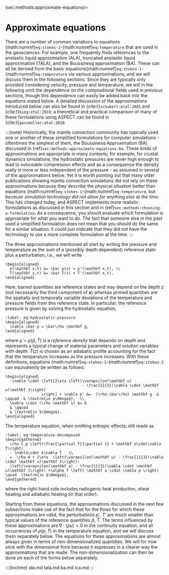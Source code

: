 (sec:methods:approximate-equations)=
# Approximate equations
There are a number of common variations to equations
{math:numref}`eq:stokes-1`-{math:numref}`eq:temperature` that are used in the geosciences.
For example, one frequently finds references to the anelastic liquid approximation (ALA), truncated anelastic liquid approximation (TALA), and the Boussinesq approximation (BA).
These can all be derived from the basic equations{math:numref}`eq:stokes-1`-{math:numref}`eq:temperature` via various approximations, and we will discuss them in the following sections.
Since they are typically only provided considering velocity, pressure and temperature, we will in the following omit the dependence on the compositional fields used in previous sections, though this dependence can easily be added back into the equations stated below.
A detailed discussion of the approximations introduced below can also be found in {cite:t}`schubert:etal:2001` and {cite:t}`king:etal:2010`; a theoretical and practical comparison of many of these formulations using ASPECT can be found in {cite:t}`gassmoller:etal:2020`.

:::{note}
Historically, the mantle convection community has typically used one or another of these simplified formulations for computer simulations - oftentimes the simplest of them, the Boussinesq Approximation (BA) discussed in {ref}`sec:methods:approximate-equations:ba`.
These kinds of approximations are appropriate in many contexts; for example, for crustal dynamics simulations, the hydrostatic pressures are never high enough to lead to noticeable compression effects and as a consequence the density really is more or less independent of the pressure - as assumed in several of the approximations below.
Yet it is worth pointing out that many older publications showing mantle convection simulations did not rely on these approximations because they describe the physical situation better than equations {math:numref}`eq:stokes-1`-{math:numref}`eq:temperature`, but *because simulation technology did not allow for anything else at the time*.
This has changed today, and ASPECT implements more realistic formulations as discussed in this section and in {ref}`sec:methods:choosing-a-formulation`.
As a consequence, you should evaluate which formulation is appropriate for what you want to do.
The fact that someone else in the past used a simplified formulation does not mean that you should do the same for a similar situation: it could just indicate that they did not have the technology to use a more complete formulation at the time.
:::

The three approximations mentioned all start by writing the pressure and temperature as the sum of a (possibly depth dependent) reference state plus a perturbation, i.e., we will write
```{math}
\begin{aligned}
  p(\mathbf x,t) &= \bar p(z) + p'(\mathbf x,t), \\
  T(\mathbf x,t) &= \bar T(z) + T'(\mathbf x,t).
\end{aligned}
```
Here, barred quantities are reference states and may depend on the depth $z$ (not necessarily the third component of $\mathbf x$) whereas primed quantities are the spatially and temporally variable deviations of the temperature and pressure fields from this reference state.
In particular, the reference pressure is given by solving the hydrostatic equation,
```{math}
:label: eq:hydrostatic-pressure
\begin{aligned}
  \nabla \bar p = \bar\rho \mathbf g,
\end{aligned}
```
where $\bar\rho=\rho(\bar p,\bar T)$ is a *reference density* that depends on depth and represents a typical change of material parameters and solution variables with depth.
$\bar T(z)$ is chosen as an adiabatic profile accounting for the fact that the temperature increases as the pressure increases.
With these definitions, equations {math:numref}`eq:stokes-1`-{math:numref}`eq:stokes-2` can equivalently be written as follows:
```{math}
\begin{aligned}
  -\nabla \cdot \left[2\eta \left(\varepsilon(\mathbf u)
                                  - \frac{1}{3}(\nabla \cdot \mathbf u)\mathbf 1\right)
                \right] + \nabla p' &=  (\rho-\bar\rho) \mathbf g  & \qquad  & \textrm{in $\Omega$},  \\
  \nabla \cdot (\rho \mathbf u) &= 0
  & \qquad
  & \textrm{in $\Omega$}.
\end{aligned}
```
The temperature equation, when omitting entropic effects, still reads as
```{math}
:label: eq:temperature-decomposed
\begin{gathered}
  \rho C_p \left(\frac{\partial T}{\partial t} + \mathbf u\cdot\nabla T\right)
  - \nabla\cdot k\nabla T   \\
  =  \rho H + 2\eta  \left(\varepsilon(\mathbf u) - \frac{1}{3}(\nabla \cdot \mathbf u)\mathbf 1\right):
  \left(\varepsilon(\mathbf u) - \frac{1}{3}(\nabla \cdot \mathbf u)\mathbf 1\right) +\alpha T \left( \mathbf u \cdot \nabla p \right)  \quad  \textrm{in $\Omega$},
\end{gathered}
```
where the right-hand side includes radiogenic heat production, shear heating and adiabatic heating (in that order).

Starting from these equations, the approximations discussed in the next few subsections make use of the fact that for the flows for which these approximations are valid, the perturbations $p'$, $T'$ are much smaller than typical values of the reference quantities $\bar p$, $\bar T$.
The terms influenced by these approximations are $\nabla \cdot (\rho u) =0$ in the continuity equation, and all occurrences of $\rho(p,T)$ in the temperature equation, and we will discuss them separately below.
The equations for these approximations are almost always given in terms of non-dimensionalized quantities.
We will for now stick with the dimensional form because it expresses in a clearer way the approximations that are made.
The non-dimensionalization can then be done on each of the forms below separately.

:::{toctree}
ala.md
tala.md
ba.md
ica.md
:::
